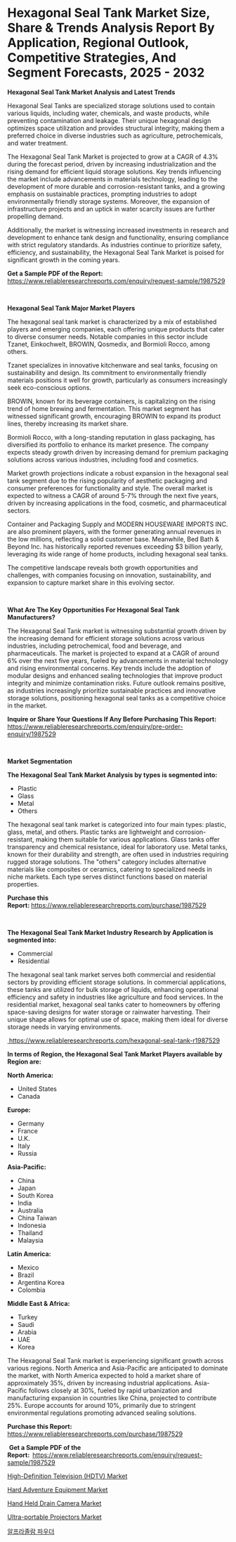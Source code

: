 <p><h1>Hexagonal Seal Tank Market Size, Share & Trends Analysis Report By Application, Regional Outlook, Competitive Strategies, And Segment Forecasts, 2025 - 2032</h1></p><p><strong>Hexagonal Seal Tank Market Analysis and Latest Trends</strong></p>
<p><p>Hexagonal Seal Tanks are specialized storage solutions used to contain various liquids, including water, chemicals, and waste products, while preventing contamination and leakage. Their unique hexagonal design optimizes space utilization and provides structural integrity, making them a preferred choice in diverse industries such as agriculture, petrochemicals, and water treatment.</p><p>The Hexagonal Seal Tank Market is projected to grow at a CAGR of 4.3% during the forecast period, driven by increasing industrialization and the rising demand for efficient liquid storage solutions. Key trends influencing the market include advancements in materials technology, leading to the development of more durable and corrosion-resistant tanks, and a growing emphasis on sustainable practices, prompting industries to adopt environmentally friendly storage systems. Moreover, the expansion of infrastructure projects and an uptick in water scarcity issues are further propelling demand.</p><p>Additionally, the market is witnessing increased investments in research and development to enhance tank design and functionality, ensuring compliance with strict regulatory standards. As industries continue to prioritize safety, efficiency, and sustainability, the Hexagonal Seal Tank Market is poised for significant growth in the coming years.</p></p>
<p><strong>Get a Sample PDF of the Report:&nbsp;</strong> <a href="https://www.reliableresearchreports.com/enquiry/request-sample/1987529?utm_campaign=40&utm_medium=2&utm_source=Github&utm_content=ia&utm_term=06042025&utm_id=hexagonal-seal-tank">https://www.reliableresearchreports.com/enquiry/request-sample/1987529</a></p>
<p>&nbsp;</p>
<p><strong>Hexagonal Seal Tank Major Market Players</strong></p>
<p><p>The hexagonal seal tank market is characterized by a mix of established players and emerging companies, each offering unique products that cater to diverse consumer needs. Notable companies in this sector include Tzanet, Einkochwelt, BROWIN, Qosmedix, and Bormioli Rocco, among others.</p><p>Tzanet specializes in innovative kitchenware and seal tanks, focusing on sustainability and design. Its commitment to environmentally friendly materials positions it well for growth, particularly as consumers increasingly seek eco-conscious options.</p><p>BROWIN, known for its beverage containers, is capitalizing on the rising trend of home brewing and fermentation. This market segment has witnessed significant growth, encouraging BROWIN to expand its product lines, thereby increasing its market share.</p><p>Bormioli Rocco, with a long-standing reputation in glass packaging, has diversified its portfolio to enhance its market presence. The company expects steady growth driven by increasing demand for premium packaging solutions across various industries, including food and cosmetics.</p><p>Market growth projections indicate a robust expansion in the hexagonal seal tank segment due to the rising popularity of aesthetic packaging and consumer preferences for functionality and style. The overall market is expected to witness a CAGR of around 5-7% through the next five years, driven by increasing applications in the food, cosmetic, and pharmaceutical sectors.</p><p>Container and Packaging Supply and MODERN HOUSEWARE IMPORTS INC. are also prominent players, with the former generating annual revenues in the low millions, reflecting a solid customer base. Meanwhile, Bed Bath & Beyond Inc. has historically reported revenues exceeding $3 billion yearly, leveraging its wide range of home products, including hexagonal seal tanks.</p><p>The competitive landscape reveals both growth opportunities and challenges, with companies focusing on innovation, sustainability, and expansion to capture market share in this evolving sector.</p></p>
<p>&nbsp;</p>
<p><strong>What Are The Key Opportunities For Hexagonal Seal Tank Manufacturers?</strong></p>
<p><p>The Hexagonal Seal Tank market is witnessing substantial growth driven by the increasing demand for efficient storage solutions across various industries, including petrochemical, food and beverage, and pharmaceuticals. The market is projected to expand at a CAGR of around 6% over the next five years, fueled by advancements in material technology and rising environmental concerns. Key trends include the adoption of modular designs and enhanced sealing technologies that improve product integrity and minimize contamination risks. Future outlook remains positive, as industries increasingly prioritize sustainable practices and innovative storage solutions, positioning hexagonal seal tanks as a competitive choice in the market.</p></p>
<p><strong>Inquire or Share Your Questions If Any Before Purchasing This Report:</strong> <a href="https://www.reliableresearchreports.com/enquiry/pre-order-enquiry/1987529?utm_campaign=40&utm_medium=2&utm_source=Github&utm_content=ia&utm_term=06042025&utm_id=hexagonal-seal-tank">https://www.reliableresearchreports.com/enquiry/pre-order-enquiry/1987529</a></p>
<p>&nbsp;</p>
<p><strong>Market Segmentation</strong></p>
<p><strong>The Hexagonal Seal Tank Market Analysis by types is segmented into:</strong></p>
<p><ul><li>Plastic</li><li>Glass</li><li>Metal</li><li>Others</li></ul></p>
<p><p>The hexagonal seal tank market is categorized into four main types: plastic, glass, metal, and others. Plastic tanks are lightweight and corrosion-resistant, making them suitable for various applications. Glass tanks offer transparency and chemical resistance, ideal for laboratory use. Metal tanks, known for their durability and strength, are often used in industries requiring rugged storage solutions. The "others" category includes alternative materials like composites or ceramics, catering to specialized needs in niche markets. Each type serves distinct functions based on material properties.</p></p>
<p><strong>Purchase this Report:&nbsp;</strong><a href="https://www.reliableresearchreports.com/purchase/1987529?utm_campaign=40&utm_medium=2&utm_source=Github&utm_content=ia&utm_term=06042025&utm_id=hexagonal-seal-tank">https://www.reliableresearchreports.com/purchase/1987529</a></p>
<p>&nbsp;</p>
<p><strong>The Hexagonal Seal Tank Market Industry Research by Application is segmented into:</strong></p>
<p><ul><li>Commercial</li><li>Residential</li></ul></p>
<p><p>The hexagonal seal tank market serves both commercial and residential sectors by providing efficient storage solutions. In commercial applications, these tanks are utilized for bulk storage of liquids, enhancing operational efficiency and safety in industries like agriculture and food services. In the residential market, hexagonal seal tanks cater to homeowners by offering space-saving designs for water storage or rainwater harvesting. Their unique shape allows for optimal use of space, making them ideal for diverse storage needs in varying environments.</p></p>
<p><a href="https://www.reliableresearchreports.com/hexagonal-seal-tank-r1987529?utm_campaign=40&utm_medium=2&utm_source=Github&utm_content=ia&utm_term=06042025&utm_id=hexagonal-seal-tank">&nbsp;https://www.reliableresearchreports.com/hexagonal-seal-tank-r1987529</a></p>
<p><strong>In terms of Region, the Hexagonal Seal Tank Market Players available by Region are:</strong></p>
<p>
    <p> <strong> North America: </strong>
        <ul>
            <li>United States</li>
            <li>Canada</li>
        </ul>
        </p> 
    <p> <strong> Europe: </strong>
        <ul>
            <li>Germany</li>
            <li>France</li>
            <li>U.K.</li>
            <li>Italy</li>
            <li>Russia</li>
        </ul>
        </p> 
    <p> <strong> Asia-Pacific: </strong>
        <ul>
            <li>China</li>
            <li>Japan</li>
            <li>South Korea</li>
            <li>India</li>
            <li>Australia</li>
            <li>China Taiwan</li>
            <li>Indonesia</li>
            <li>Thailand</li>
            <li>Malaysia</li>
        </ul>
        </p> 
    <p> <strong> Latin America: </strong>
        <ul>
            <li>Mexico</li>
            <li>Brazil</li>
            <li>Argentina Korea</li>
            <li>Colombia</li>
        </ul>
        </p> 
    <p> <strong> Middle East & Africa: </strong>
        <ul>
            <li>Turkey</li>
            <li>Saudi</li>
            <li>Arabia</li>
            <li>UAE</li>
            <li>Korea</li>
        </ul>
    </p>
    </p>
<p><p>The Hexagonal Seal Tank market is experiencing significant growth across various regions. North America and Asia-Pacific are anticipated to dominate the market, with North America expected to hold a market share of approximately 35%, driven by increasing industrial applications. Asia-Pacific follows closely at 30%, fueled by rapid urbanization and manufacturing expansion in countries like China, projected to contribute 25%. Europe accounts for around 10%, primarily due to stringent environmental regulations promoting advanced sealing solutions.</p></p>
<p><strong>Purchase this Report: </strong><a href="https://www.reliableresearchreports.com/purchase/1987529?utm_campaign=40&utm_medium=2&utm_source=Github&utm_content=ia&utm_term=06042025&utm_id=hexagonal-seal-tank">https://www.reliableresearchreports.com/purchase/1987529</a></p>
<p>&nbsp;<strong>Get a Sample PDF of the Report:&nbsp;&nbsp;</strong><a href="https://www.reliableresearchreports.com/enquiry/request-sample/1987529?utm_campaign=40&utm_medium=2&utm_source=Github&utm_content=ia&utm_term=06042025&utm_id=hexagonal-seal-tank">https://www.reliableresearchreports.com/enquiry/request-sample/1987529</a></p>
<p><strong></strong></p>
<p><p><a href="https://github.com/muoioconzej8/Market-Research-Report-List-1/blob/main/high-definition-television-hdtv-market.md?utm_campaign=40&utm_medium=2&utm_source=Github&utm_content=ia&utm_term=06042025&utm_id=hexagonal-seal-tank">High-Definition Television (HDTV) Market</a></p><p><a href="https://github.com/rvadencho/Market-Research-Report-List-1/blob/main/hard-adventure-equipment-market.md?utm_campaign=40&utm_medium=2&utm_source=Github&utm_content=ia&utm_term=06042025&utm_id=hexagonal-seal-tank">Hard Adventure Equipment Market</a></p><p><a href="https://github.com/minakibanov/Market-Research-Report-List-1/blob/main/hand-held-drain-camera-market.md?utm_campaign=40&utm_medium=2&utm_source=Github&utm_content=ia&utm_term=06042025&utm_id=hexagonal-seal-tank">Hand Held Drain Camera Market</a></p><p><a href="https://github.com/gripeluigstt/Market-Research-Report-List-1/blob/main/ultra-portable-projectors-market.md?utm_campaign=40&utm_medium=2&utm_source=Github&utm_content=ia&utm_term=06042025&utm_id=hexagonal-seal-tank">Ultra-portable Projectors Market</a></p><p><a href="https://github.com/sougarounis/Market-Research-Report-List-7/blob/main/839165352263.md?utm_campaign=40&utm_medium=2&utm_source=Github&utm_content=ia&utm_term=06042025&utm_id=hexagonal-seal-tank">알프라졸람 파우더</a></p></p>